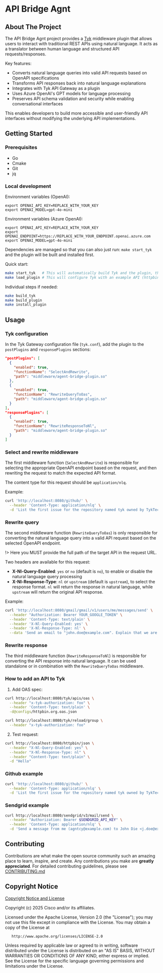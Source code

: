 # API Bridge Agnt

## About The Project

The API Bridge Agnt project provides a [Tyk](https://tyk.io/) middleware plugin
that allows users to interact with traditional REST APIs using natural language.
It acts as a translator between human language and structured API
requests/responses.

Key features:
- Converts natural language queries into valid API requests based on OpenAPI specifications
- Transforms API responses back into natural language explanations
- Integrates with Tyk API Gateway as a plugin
- Uses Azure OpenAI's GPT models for language processing
- Preserves API schema validation and security while enabling conversational interfaces

This enables developers to build more accessible and user-friendly API interfaces without modifying
the underlying API implementations.


## Getting Started

### Prerequisites

- Go
- Cmake
- Git
- jq

### Local development

Environment variables (OpenAI):

```
export OPENAI_API_KEY=REPLACE_WITH_YOUR_KEY
export OPENAI_MODEL=gpt-4o-mini
```

Environment variables (Azure OpenAI):

```
export OPENAI_API_KEY=REPLACE_WITH_YOUR_KEY
export OPENAI_ENDPOINT=https://REPLACE_WITH_YOUR_ENDPOINT.openai.azure.com
export OPENAI_MODEL=gpt-4o-mini
```

Dependencies are managed so that you can also just run: `make start_tyk` and the
plugin will be built and installed first.

Quick start:
```bash
make start_tyk   # This will automatically build Tyk and the plugin, then install the plugin and start Tyk gateway
make load_plugin # This will configure Tyk with an example API (httpbin.org) and reload the gateway
```

Individual steps if needed:
```bash
make build_tyk
make build_plugin
make install_plugin
```

## Usage

### Tyk configuration

In the Tyk Gateway configuration file (`tyk.conf`), add the plugin to the
`postPlugins` and `responsePlugins` sections:

```json
"postPlugins": [
  {
    "enabled": true,
    "functionName": "SelectAndRewrite",
    "path": "middleware/agent-bridge-plugin.so"
  },
  {
    "enabled": true,
    "functionName": "RewriteQueryToOas",
    "path": "middleware/agent-bridge-plugin.so"
  }
],
"responsePlugins": [
  {
    "enabled": true,
    "functionName": "RewriteResponseToNl",
    "path": "middleware/agent-bridge-plugin.so"
  }
]
```

### Select and rewrite middleware

The first middleware function (`SelectAndRewrite`) is responsible for selecting
the appropriate OpenAPI endpoint based on the request, and then rewriting the
request to match the expected API format.

The content type for this request should be `application/nlq`.

Example:
```bash
curl 'http://localhost:8080/github/' \
  --header 'Content-Type: application/nlq' \
  -d 'List the first issue for the repository named tyk owned by TykTechnologies with the label bug'
```

### Rewrite query

The second middleware function (`RewriteQueryToOas`) is only responsible for
converting the natural language query into a valid API request based on the
selected OpenAPI endpoint.

!> Here you MUST provide the full path of the target API in the request URL.

Two headers are available for this request:

- **X-Nl-Query-Enabled**: `yes` or `no` (default is `no`), to enable or disable the natural language query processing
- **X-Nl-Response-Type**: `nl` or `upstream` (default is `upstream`), to select the response format. `nl` will return the response in natural language, while `upstream` will return the original API response.

Example:
```bash
curl 'http://localhost:8080/gmail/gmail/v1/users/me/messages/send' \
  --header "Authorization: Bearer YOUR_GOOGLE_TOKEN" \
  --header 'Content-Type: text/plain' \
  --header 'X-Nl-Query-Enabled: yes' \
  --header 'X-Nl-Response-Type: nl' \
  --data 'Send an email to "john.doe@example.com". Explain that we are accepting is offer for Agntcy'
```

### Rewrite response

The third middleware function (`RewriteResponseToNl`) is responsible for
converting the API response into natural language.
It can be used standalone or in combination with the `RewriteQueryToOas` middleware.

### How to add an API to Tyk

1. Add OAS spec:

```bash
curl http://localhost:8080/tyk/apis/oas \
  --header "x-tyk-authorization: foo" \
  --header 'Content-Type: text/plain' \
  -d@configs/httpbin.org.oas.json

curl http://localhost:8080/tyk/reload/group \
  --header "x-tyk-authorization: foo"
```

2. Test request:

```bash
curl http://localhost:8080/httpbin/json \
  --header "X-Nl-Query-Enabled: yes" \
  --header "X-Nl-Response-Type: nl" \
  --header "Content-Type: text/plain" \
  -d "Hello"
```

### Github example

```bash
curl 'http://localhost:8080/github/' \
  --header 'Content-Type: application/nlq' \
  -d 'List the first issue for the repository named tyk owned by TykTechnologies with the label bug'
```

### Sendgrid example

```bash
curl http://localhost:8080/sendgrid/v3/mail/send \
  --header "Authorization: Bearer $SENDGRID_API_KEY" \
  --header 'Content-Type: application/nlq' \
  -d 'Send a message from me (agntcy@example.com) to John Die <j.doe@example.com>. John is french, the message should be a joke using a lot of emojis, something fun about comparing France and Italy'
```


## Contributing

Contributions are what make the open source community such an amazing place to
learn, inspire, and create. Any contributions you make are **greatly
appreciated**. For detailed contributing guidelines, please see
[CONTRIBUTING.md](CONTRIBUTING.md)

## Copyright Notice

[Copyright Notice and License](./LICENSE.md)

Copyright (c) 2025 Cisco and/or its affiliates.

Licensed under the Apache License, Version 2.0 (the "License");
you may not use this file except in compliance with the License.
You may obtain a copy of the License at

       http://www.apache.org/licenses/LICENSE-2.0

Unless required by applicable law or agreed to in writing, software
distributed under the License is distributed on an "AS IS" BASIS,
WITHOUT WARRANTIES OR CONDITIONS OF ANY KIND, either express or implied.
See the License for the specific language governing permissions and
limitations under the License.
